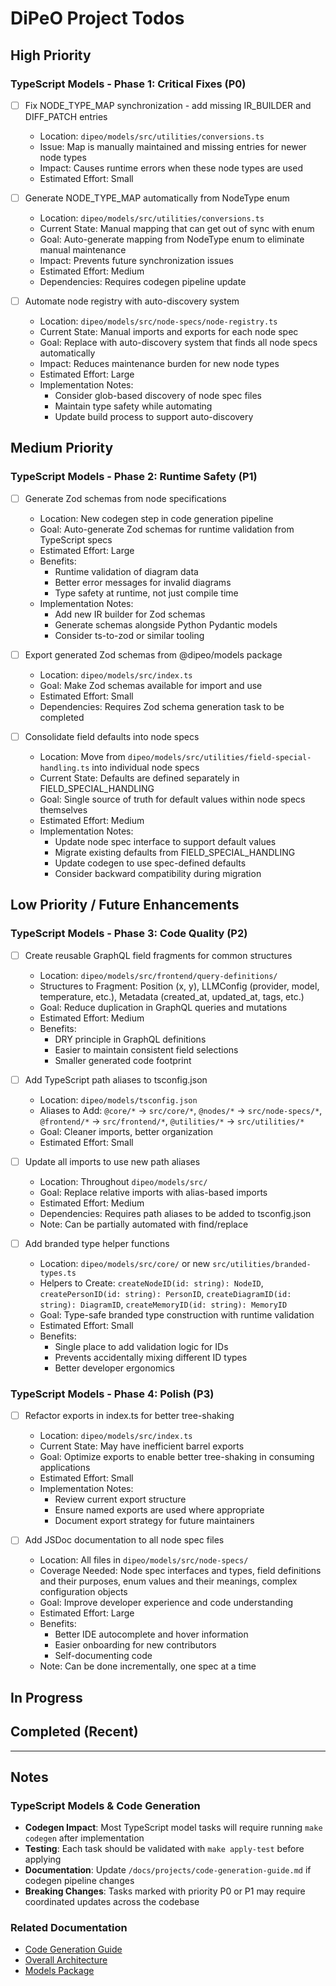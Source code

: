 # DiPeO Project Todos

## High Priority

### TypeScript Models - Phase 1: Critical Fixes (P0)

- [ ] Fix NODE_TYPE_MAP synchronization - add missing IR_BUILDER and DIFF_PATCH entries
  - Location: `dipeo/models/src/utilities/conversions.ts`
  - Issue: Map is manually maintained and missing entries for newer node types
  - Impact: Causes runtime errors when these node types are used
  - Estimated Effort: Small

- [ ] Generate NODE_TYPE_MAP automatically from NodeType enum
  - Location: `dipeo/models/src/utilities/conversions.ts`
  - Current State: Manual mapping that can get out of sync with enum
  - Goal: Auto-generate mapping from NodeType enum to eliminate manual maintenance
  - Impact: Prevents future synchronization issues
  - Estimated Effort: Medium
  - Dependencies: Requires codegen pipeline update

- [ ] Automate node registry with auto-discovery system
  - Location: `dipeo/models/src/node-specs/node-registry.ts`
  - Current State: Manual imports and exports for each node spec
  - Goal: Replace with auto-discovery system that finds all node specs automatically
  - Impact: Reduces maintenance burden for new node types
  - Estimated Effort: Large
  - Implementation Notes:
    - Consider glob-based discovery of node spec files
    - Maintain type safety while automating
    - Update build process to support auto-discovery

## Medium Priority

### TypeScript Models - Phase 2: Runtime Safety (P1)

- [ ] Generate Zod schemas from node specifications
  - Location: New codegen step in code generation pipeline
  - Goal: Auto-generate Zod schemas for runtime validation from TypeScript specs
  - Estimated Effort: Large
  - Benefits:
    - Runtime validation of diagram data
    - Better error messages for invalid diagrams
    - Type safety at runtime, not just compile time
  - Implementation Notes:
    - Add new IR builder for Zod schemas
    - Generate schemas alongside Python Pydantic models
    - Consider ts-to-zod or similar tooling

- [ ] Export generated Zod schemas from @dipeo/models package
  - Location: `dipeo/models/src/index.ts`
  - Goal: Make Zod schemas available for import and use
  - Estimated Effort: Small
  - Dependencies: Requires Zod schema generation task to be completed

- [ ] Consolidate field defaults into node specs
  - Location: Move from `dipeo/models/src/utilities/field-special-handling.ts` into individual node specs
  - Current State: Defaults are defined separately in FIELD_SPECIAL_HANDLING
  - Goal: Single source of truth for default values within node specs themselves
  - Estimated Effort: Medium
  - Implementation Notes:
    - Update node spec interface to support default values
    - Migrate existing defaults from FIELD_SPECIAL_HANDLING
    - Update codegen to use spec-defined defaults
    - Consider backward compatibility during migration

## Low Priority / Future Enhancements

### TypeScript Models - Phase 3: Code Quality (P2)

- [ ] Create reusable GraphQL field fragments for common structures
  - Location: `dipeo/models/src/frontend/query-definitions/`
  - Structures to Fragment: Position (x, y), LLMConfig (provider, model, temperature, etc.), Metadata (created_at, updated_at, tags, etc.)
  - Goal: Reduce duplication in GraphQL queries and mutations
  - Estimated Effort: Medium
  - Benefits:
    - DRY principle in GraphQL definitions
    - Easier to maintain consistent field selections
    - Smaller generated code footprint

- [ ] Add TypeScript path aliases to tsconfig.json
  - Location: `dipeo/models/tsconfig.json`
  - Aliases to Add: `@core/*` → `src/core/*`, `@nodes/*` → `src/node-specs/*`, `@frontend/*` → `src/frontend/*`, `@utilities/*` → `src/utilities/*`
  - Goal: Cleaner imports, better organization
  - Estimated Effort: Small

- [ ] Update all imports to use new path aliases
  - Location: Throughout `dipeo/models/src/`
  - Goal: Replace relative imports with alias-based imports
  - Estimated Effort: Medium
  - Dependencies: Requires path aliases to be added to tsconfig.json
  - Note: Can be partially automated with find/replace

- [ ] Add branded type helper functions
  - Location: `dipeo/models/src/core/` or new `src/utilities/branded-types.ts`
  - Helpers to Create: `createNodeID(id: string): NodeID`, `createPersonID(id: string): PersonID`, `createDiagramID(id: string): DiagramID`, `createMemoryID(id: string): MemoryID`
  - Goal: Type-safe branded type construction with runtime validation
  - Estimated Effort: Small
  - Benefits:
    - Single place to add validation logic for IDs
    - Prevents accidentally mixing different ID types
    - Better developer ergonomics

### TypeScript Models - Phase 4: Polish (P3)

- [ ] Refactor exports in index.ts for better tree-shaking
  - Location: `dipeo/models/src/index.ts`
  - Current State: May have inefficient barrel exports
  - Goal: Optimize exports to enable better tree-shaking in consuming applications
  - Estimated Effort: Small
  - Implementation Notes:
    - Review current export structure
    - Ensure named exports are used where appropriate
    - Document export strategy for future maintainers

- [ ] Add JSDoc documentation to all node spec files
  - Location: All files in `dipeo/models/src/node-specs/`
  - Coverage Needed: Node spec interfaces and types, field definitions and their purposes, enum values and their meanings, complex configuration objects
  - Goal: Improve developer experience and code understanding
  - Estimated Effort: Large
  - Benefits:
    - Better IDE autocomplete and hover information
    - Easier onboarding for new contributors
    - Self-documenting code
  - Note: Can be done incrementally, one spec at a time

## In Progress

## Completed (Recent)

---

## Notes

### TypeScript Models & Code Generation
- **Codegen Impact**: Most TypeScript model tasks will require running `make codegen` after implementation
- **Testing**: Each task should be validated with `make apply-test` before applying
- **Documentation**: Update `/docs/projects/code-generation-guide.md` if codegen pipeline changes
- **Breaking Changes**: Tasks marked with priority P0 or P1 may require coordinated updates across the codebase

### Related Documentation
- [Code Generation Guide](docs/projects/code-generation-guide.md)
- [Overall Architecture](docs/architecture/overall_architecture.md)
- [Models Package](dipeo/models/)
